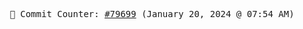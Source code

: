 <p align="center">
    <samp>
        📮 Commit Counter: <a href="https://github.com/Javascript-void0/Javascript-void0/commits/main">#79699</a> (January 20, 2024 @ 07:54 AM)
    </samp>
</p>